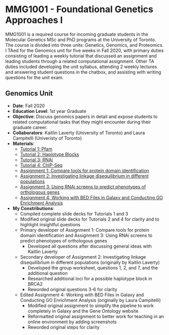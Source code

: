 # MMG1001 - Foundational Genetics Approaches I
MMG1001 is a required course for incoming graduate students in the Molecular Genetics MSc and PhD programs at the University of Toronto. The course is divided into three units: Genetics, Genomics, and Proteomics. I TAed for the Genomics unit for five weeks in Fall 2020, with primary duties consisting of leading a weekly tutorial that discussed an assignment and leading students through a related computational assignment. Other TA duties included developing the unit syllabus, attending 2 weekly lectures and answering student questions in the chatbox, and assisting with writing questions for the unit exam.

## Genomics Unit
* **Date**: Fall 2020
* **Education Level**: 1st year Graduate
* **Objective**: Discuss genomics papers in detail and expose students to related computational tasks that they might encounter during their graduate career.
* **Collaborators**: Kaitlin Laverty (University of Toronto) and Laura Campitelli (Univeristy of Toronto)
* **Materials**: 
  * [Tutorial 1: Pfam]()
  * [Tutorial 2: Haplotype Blocks]()
  * [Tutorial 3: RNAi]()
  * [Tutorial 4: ChIP-Seq]()
  * [Assignment 1: Compare tools for protein domain identification]()
  * [Assignment 2: Investigating linkage disequilibrium in different populations]()
  * [Assignment 3: Using RNAi screens to predict phenotypes of orthologous genes]()
  * [Assignment 4: Working with BED Files in Galaxy and Conducting GO Enrichment Analysis]()
* **My Constributions**: 
  * Compiled complete slide decks for Tutorials 1 and 3
  * Modified original slide decks for Tutorials 2 and 4 for clarity and to highlight insightful questions
  * Primary developer of Assignment 1: Compare tools for protein domain identification and Assignment 3: Using RNAi screens to predict phenotypes of orthologous genes
    * Developed all questions after discussing general ideas with Kaitlin Laverty
  * Secondary developer of Assignment 2: Investigating linkage disequilibrium in different populations (originally by Kaitlin Laverty)
    * Developed the group worksheet, questions 1, 2, and 7, and the additional question
    * Researched additional loci for a possible haplotype block in BRCA2
    * Reworded original questions 3-6 for clarity
  * Edited Assignment 4: Working with BED Files in Galaxy and Conducting GO Enrichment Analysis (originally by Laura Campitelli)
    * Modified original assignment to simplify the pipeline to work completely in Galaxy and the Gene Ontology website
    * Reformatted original assignment to better work for teaching in an online environment by adding screenshots
    * Reworded original steps for clarity
